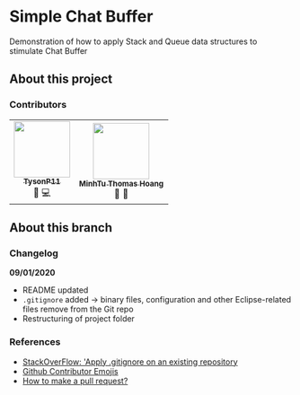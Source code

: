 # Simple Chat Buffer

Demonstration of how to apply Stack and Queue data structures to stimulate Chat Buffer

## About this project

### Contributors

<!-- ALL-CONTRIBUTORS-LIST:START -->
<!-- prettier-ignore-start -->
<!-- markdownlint-disable -->
<table>
    <tr>
        <td align = 'center'> 
            <a href="https://github.com/TysonP11" target=" _blank"><img src="https://avatars3.githubusercontent.com/u/59603295?s=400&v=4" width="100px;" alt=""/>
            <br/><sub>
            <b>TysonP11</b></a>
            </sub><br />
            🤔 💻 
        </td>
        <td align = 'center'> 
            <a href="https://github.com/mnhthng-thms" target=" _blank"><img src="https://avatars3.githubusercontent.com/u/19143075?s=460&v=4" width="100px;" alt=""/>
            <br/><sub>
            <b>MinhTu Thomas Hoang</b></a>
            </sub><br />
            📖 🎨
        </td>
    </tr>
</table>
<!-- markdownlint-enable -->
<!-- prettier-ignore-end -->
<!-- ALL-CONTRIBUTORS-LIST:END -->

## About this branch

### Changelog

**09/01/2020**

- README updated
- `.gitignore` added -> binary files, configuration and other Eclipse-related files remove from the Git repo
- Restructuring of project folder

### References

- [StackOverFlow: 'Apply .gitignore on an existing repository](https://stackoverflow.com/questions/19663093/apply-gitignore-on-an-existing-repository-already-tracking-large-number-of-file)
- [Github Contributor Emojis](https://allcontributors.org/docs/en/emoji-key)
- [How to make a pull request?](https://opensource.com/article/19/7/create-pull-request-github)
